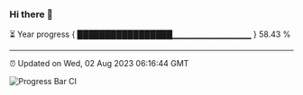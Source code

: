 ### Hi there 👋

⏳ Year progress { █████████████████▁▁▁▁▁▁▁▁▁▁▁▁▁ } 58.43 %

---

⏰ Updated on Wed, 02 Aug 2023 06:16:44 GMT

![Progress Bar CI](https://github.com/liununu/liununu/workflows/Progress%20Bar%20CI/badge.svg)
